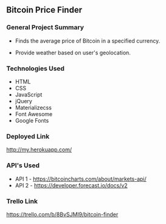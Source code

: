 ## Bitcoin Price Finder

### General Project Summary

*  Finds the average price of Bitcoin in a specified currency.

*  Provide weather based on user's geolocation.



### Technologies Used
* HTML
* CSS 
* JavaScript 
* jQuery
* Materializecss
* Font Awesome 
* Google Fonts

### Deployed Link
http://my.herokuapp.com/

### API's Used
- API 1 - https://bitcoincharts.com/about/markets-api/
- API 2 - https://developer.forecast.io/docs/v2


### Trello Link
https://trello.com/b/8BvSJMl9/bitcoin-finder


